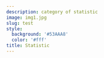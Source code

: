 ```yaml
---
description: category of statistic
image: img1.jpg
slug: test
style:
  background: '#53AAA8'
  color: '#fff'
title: Statistic
---
```

